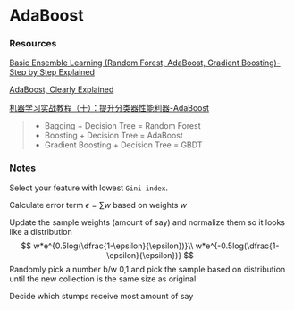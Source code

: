 # AdaBoost

### Resources

[Basic Ensemble Learning (Random Forest, AdaBoost, Gradient Boosting)- Step by Step Explained](https://towardsdatascience.com/basic-ensemble-learning-random-forest-adaboost-gradient-boosting-step-by-step-explained-95d49d1e2725)

[AdaBoost, Clearly Explained](https://www.youtube.com/watch?v=LsK-xG1cLYA&feature=youtu.be)

[机器学习实战教程（十）：提升分类器性能利器-AdaBoost](https://cuijiahua.com/blog/2017/11/ml_10_adaboost.html)

>- Bagging + Decision Tree = Random Forest
>- Boosting + Decision Tree = AdaBoost
>- Gradient Boosting + Decision Tree = GBDT

### Notes

Select your feature with lowest `Gini index`.

Calculate error term $\epsilon = \sum w$ based on weights $w$

Update the sample weights (amount of say) and normalize them so it looks like a distribution
$$
w*e^{0.5log(\dfrac{1-\epsilon}{\epsilon})}\\
w*e^{-0.5log(\dfrac{1-\epsilon}{\epsilon})}
$$
Randomly pick a number b/w 0,1 and pick the sample based on distribution until the new collection is the same size as original

Decide which stumps receive most amount of say







